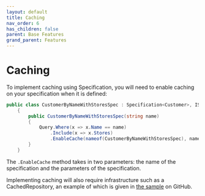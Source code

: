 ```yaml
---
layout: default
title: Caching
nav_order: 6
has_children: false
parent: Base Features
grand_parent: Features
---
```


# Caching

To implement caching using Specification, you will need to enable caching on your specification when it is defined:

```csharp
public class CustomerByNameWithStoresSpec : Specification<Customer>, ISingleResultSpecification
    {
        public CustomerByNameWithStoresSpec(string name)
        {
            Query.Where(x => x.Name == name)
                .Include(x => x.Stores)
                .EnableCache(nameof(CustomerByNameWithStoresSpec), name);
        }
    }
```

The `.EnableCache` method takes in two parameters: the name of the specification and the parameters of the specification.

Implementing caching will also require infrastructure such as a CachedRepository, an example of which is given in [the sample](https://github.com/ardalis/Specification/blob/2605202df4d8e40fe388732db6d8f7a3754fcc2b/sample/Ardalis.SampleApp.Infrastructure/Data/CachedCustomerRepository.cs#L13) on GitHub.
